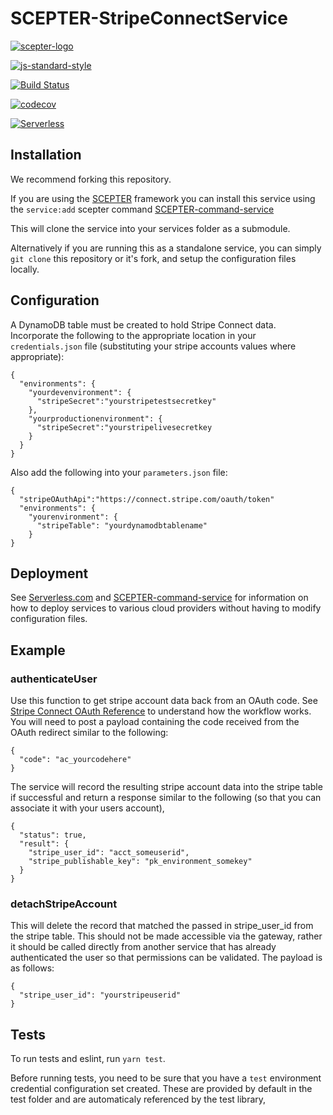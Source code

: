 # SCEPTER-StripeConnectService

[![scepter-logo](http://res.cloudinary.com/source-4-society/image/upload/v1514622047/scepter_hzpcqt.png)](https://github.com/source4societyorg/SCEPTER-core)

[![js-standard-style](https://cdn.rawgit.com/standard/standard/master/badge.svg)](http://standardjs.com)

[![Build Status](https://travis-ci.org/source4societyorg/SCEPTER-StripeConnectService.svg?branch=master)](https://travis-ci.org/source4societyorg/SCEPTER-StripeConnectService)

[![codecov](https://codecov.io/gh/source4societyorg/SCEPTER-StripeConnectService/branch/master/graph/badge.svg)](https://codecov.io/gh/source4societyorg/SCEPTER-StripeConnectService)

[![Serverless](http://public.serverless.com/badges/v1.svg)](http://serverless.com)

## Installation

We recommend forking this repository.

If you are using the [SCEPTER](https://www.github.com/source4societyorg/SCEPTER-core) framework you can install this service using the `service:add` scepter command [SCEPTER-command-service](https://github.com/source4societyorg/SCEPTER-command-service)

This will clone the service into your services folder as a submodule.

Alternatively if you are running this as a standalone service, you can simply `git clone` this repository or it's fork, and setup the configuration files locally.

## Configuration

A DynamoDB table must be created to hold Stripe Connect data. Incorporate the following to the appropriate location in your `credentials.json` file (substituting your stripe accounts values where appropriate):

    {
      "environments": {
        "yourdevenvironment": {
          "stripeSecret":"yourstripetestsecretkey"
        },
        "yourproductionenvironment": {
          "stripeSecret":"yourstripelivesecretkey
        }
      } 
    }

Also add the following into your `parameters.json` file:

    {
      "stripeOAuthApi":"https://connect.stripe.com/oauth/token"
      "environments": {
        "yourenvironment": {
          "stripeTable": "yourdynamodbtablename"
        }
    }

## Deployment

See [Serverless.com](https://www.serverles.com) and [SCEPTER-command-service](https://github.com/source4societyorg/SCEPTER-command-service) for information on how to deploy services to various cloud providers without having to modify configuration files. 

## Example

### authenticateUser

Use this function to get stripe account data back from an OAuth code. See [Stripe Connect OAuth Reference](https://stripe.com/docs/connect/oauth-reference) to understand how the workflow works. You will need to post a payload containing the code received from the OAuth redirect similar to the following:

    {
      "code": "ac_yourcodehere"
    }

The service will record the resulting stripe account data into the stripe table if successful and return a response similar to the following (so that you can associate it with your users account),

    {
      "status": true,
      "result": {
        "stripe_user_id": "acct_someuserid",
        "stripe_publishable_key": "pk_environment_somekey"
      } 
    }

### detachStripeAccount

This will delete the record that matched the passed in stripe_user_id from the stripe table. This should not be made accessible via the gateway, rather it should be called directly from another service that has already authenticated the user so that permissions can be validated. The payload is as follows:

    {
      "stripe_user_id": "yourstripeuserid"
    }
    

## Tests

To run tests and eslint, run `yarn test`.

Before running tests, you need to be sure that you have a `test` environment credential configuration set created. These are provided by default in the test folder and are automaticaly referenced by the test library,